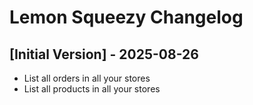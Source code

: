 # Lemon Squeezy Changelog

## [Initial Version] - 2025-08-26

- List all orders in all your stores
- List all products in all your stores